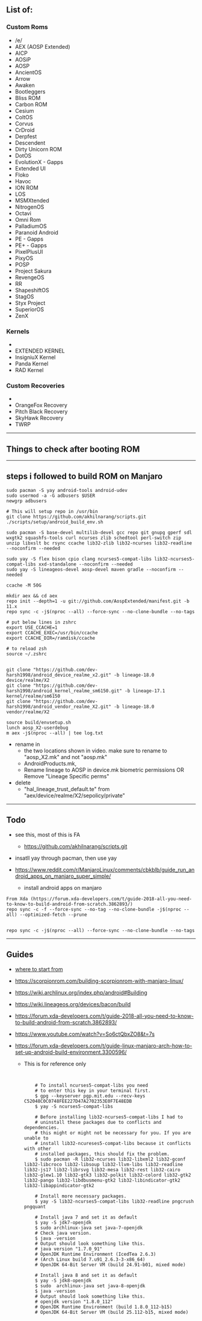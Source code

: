## List of:

### Custom Roms

- /e/
- AEX (AOSP Extended)
- AICP
- AOSiP
- AOSP
- AncientOS
- Arrow
- Awaken
- Bootleggers
- Bliss ROM
- Carbon ROM
- Cesium
- ColtOS
- Corvus
- CrDroid
- Derpfest
- Descendent
- Dirty Unicorn ROM
- DotOS
- EvolutionX 			- Gapps 
- Extended UI
- Floko
- Havoc
- ION ROM
- LOS
- MSMXtended
- NitrogenOS
- Octavi
- Omni Rom
- PalladiumOS
- Paranoid Android
- PE 					- Gapps
- PE+ 					- Gapps
- PixelPlusUI
- PixyOS
- POSP
- Project Sakura
- RevengeOS
- RR
- ShapeshiftOS
- StagOS
- Styx Project
- SuperiorOS
- ZenX


### Kernels

-
- EXTENDED KERNEL
- InsigniuX Kernel
- Panda Kernel
- RAD Kernel


### Custom Recoveries


- 
- OrangeFox Recovery
- Pitch Black Recovery
- SkyHawk Recovery
- TWRP




---


## Things to check after booting ROM








--- 







## steps i followed to build ROM on Manjaro

```
sudo pacman -S yay android-tools android-udev
sudo usermod -a -G adbusers $USER
newgrp adbusers

# This will setup repo in /usr/bin
git clone https://github.com/akhilnarang/scripts.git
./scripts/setup/android_build_env.sh

sudo pacman -S base-devel multilib-devel gcc repo git gnupg gperf sdl wxgtk2 squashfs-tools curl ncurses zlib schedtool perl-switch zip unzip libxslt bc rsync ccache lib32-zlib lib32-ncurses lib32-readline --noconfirm --needed

sudo yay -S flex bison cpio clang ncurses5-compat-libs lib32-ncurses5-compat-libs xxd-standalone --noconfirm --needed
sudo yay -S lineageos-devel aosp-devel maven gradle --noconfirm --needed

ccache -M 50G

mkdir aex && cd aex
repo init --depth=1 -u git://github.com/AospExtended/manifest.git -b 11.x
repo sync -c -j$(nproc --all) --force-sync --no-clone-bundle --no-tags

# put below lines in zshrc
export USE_CCACHE=1
export CCACHE_EXEC=/usr/bin/ccache
export CCACHE_DIR=/ramdisk/ccache

# to reload zsh
source ~/.zshrc


git clone "https://github.com/dev-harsh1998/android_device_realme_x2.git" -b lineage-18.0 device/realme/X2
git clone "https://github.com/dev-harsh1998/android_kernel_realme_sm6150.git" -b lineage-17.1 kernel/realme/sm6150 
git clone "https://github.com/dev-harsh1998/android_vendor_realme_X2.git" -b lineage-18.0 vendor/realme/X2

source build/envsetup.sh
lunch aosp_X2-userdebug
m aex -j$(nproc --all) | tee log.txt

```


- rename in
	- the two locations shown in video. make sure to rename to "aosp_X2.mk" and not "aosp.mk"
	- AndroidProducts.mk,
	- Rename lineage to AOSP in device.mk biometric permissions OR Remove "Lineage Specific perms"
- delete
	- "hal_lineage_trust_default.te" from "aex/device/realme/X2/sepolicy/private"




---


## Todo

- see this, most of this is FA 
	- https://github.com/akhilnarang/scripts.git

- insatll yay through pacman, then use yay

- https://www.reddit.com/r/ManjaroLinux/comments/cbkblb/guide_run_android_apps_on_manjaro_super_simple/
	- install android apps on manjaro


```
From Xda (https://forum.xda-developers.com/t/guide-2018-all-you-need-to-know-to-build-android-from-scratch.3862893/)
repo sync -c -f --force-sync --no-tag --no-clone-bundle -j$(nproc --all) --optimized-fetch --prune


repo sync -c -j$(nproc --all) --force-sync --no-clone-bundle --no-tags
```


---



## Guides

- [where to start from](https://www.youtube.com/watch?v=yNVe3mjCI1k)

- https://scorpionrom.com/building-scorpionrom-with-manjaro-linux/
- https://wiki.archlinux.org/index.php/android#Building

- https://wiki.lineageos.org/devices/bacon/build
- https://forum.xda-developers.com/t/guide-2018-all-you-need-to-know-to-build-android-from-scratch.3862893/
- https://www.youtube.com/watch?v=So6ctQbxZO8&t=7s


- https://forum.xda-developers.com/t/guide-linux-manjaro-arch-how-to-set-up-android-build-environment.3300596/
	- This is for reference only
		```


			# To install ncurses5-compat-libs you need
			# to enter this key in your terminal first.
			$ gpg --keyserver pgp.mit.edu --recv-keys C52048C0C0748FEE227D47A2702353E0F7E48EDB
			$ yay -S ncurses5-compat-libs

			# Before installing lib32-ncurses5-compat-libs I had to
			# uninstall these packages due to conflicts and dependencies.
			# this might or might not be necessary for you. If you are unable to
			# install lib32-ncureses5-compat-libs because it conflicts with other
			# installed packages, this should fix the problem.
			$ sudo pacman -R lib32-ncurses lib32-libxml2 lib32-gconf lib32-libcroco lib32-libsoup lib32-llvm-libs lib32-readline lib32-js17 lib32-librsvg lib32-mesa lib32-rest lib32-cairo lib32-glew1.10 lib32-gtk3 lib32-polkit lib32-colord lib32-gtk2 lib32-pango lib32-libdbusmenu-gtk2 lib32-libindicator-gtk2 lib32-libappindicator-gtk2

			# Install more necessary packages.
			$ yay -S lib32-ncurses5-compat-libs lib32-readline pngcrush pngquant

			# Install java 7 and set it as default
			$ yay -S jdk7-openjdk
			$ sudo archlinux-java set java-7-openjdk
			# Check java version.
			$ java -version
			# Output should look something like this.
			# java version "1.7.0_91"
			# OpenJDK Runtime Environment (IcedTea 2.6.3)
			# (Arch Linux build 7.u91_2.6.3-3-x86_64)
			# OpenJDK 64-Bit Server VM (build 24.91-b01, mixed mode)

			# Install java 8 and set it as default
			$ yay -S jdk8-openjdk
			$ sudo  archlinux-java set java-8-openjdk
			$ java -version
			# Output should look something like this.
			# openjdk version "1.8.0_112"
			# OpenJDK Runtime Environment (build 1.8.0_112-b15)
			# OpenJDK 64-Bit Server VM (build 25.112-b15, mixed mode)

		```
